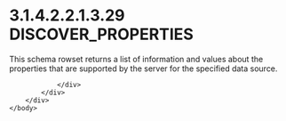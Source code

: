 <html dir="LTR" xmlns:mshelp="http://msdn.microsoft.com/mshelp" xmlns:ddue="http://ddue.schemas.microsoft.com/authoring/2003/5" xmlns:xlink="http://www.w3.org/1999/xlink" xmlns:tool="http://www.microsoft.com/tooltip">
    <head>
        <meta http-equiv="Content-Type" content="text/html; CHARSET=utf-8"></meta>
        <meta name="save" content="history"></meta>
        <title>3.1.4.2.2.1.3.29 DISCOVER_PROPERTIES</title>
        <xml>
            <mshelp:toctitle title="3.1.4.2.2.1.3.29 DISCOVER_PROPERTIES"></mshelp:toctitle>
            <mshelp:rltitle title="[MS-SSAS]: DISCOVER_PROPERTIES"></mshelp:rltitle>
            <mshelp:keyword index="A" term="81f673a7-06b4-4372-8da7-becd5d63c23f"></mshelp:keyword>
            <mshelp:attr name="DCSext.ContentType" value="open specification"></mshelp:attr>
            <mshelp:attr name="AssetID" value="81f673a7-06b4-4372-8da7-becd5d63c23f"></mshelp:attr>
            <mshelp:attr name="TopicType" value="kbRef"></mshelp:attr>
            <mshelp:attr name="DCSext.Title" value="[MS-SSAS]: DISCOVER_PROPERTIES" />
        </xml>
    </head>
    <body>
        <div id="header">
            <h1 class="heading">3.1.4.2.2.1.3.29 DISCOVER_PROPERTIES</h1>
        </div>
        <div id="mainSection">
            <div id="mainBody">
                <div id="allHistory" class="saveHistory"></div>
                <div id="sectionSection0" class="section" name="collapseableSection">
                    

<p>This schema rowset returns a list of information and values
about the properties that are supported by the server for the specified data
source.</p>


                </div>
            </div>
        </div>
    </body>
</html>